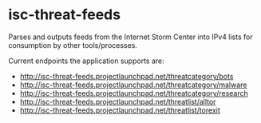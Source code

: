 # isc-threat-feeds
Parses and outputs feeds from the Internet Storm Center into IPv4 lists for consumption by other tools/processes.

Current endpoints the application supports are:
* http://isc-threat-feeds.projectlaunchpad.net/threatcategory/bots
* http://isc-threat-feeds.projectlaunchpad.net/threatcategory/malware
* http://isc-threat-feeds.projectlaunchpad.net/threatcategory/research
* http://isc-threat-feeds.projectlaunchpad.net/threatlist/alltor
* http://isc-threat-feeds.projectlaunchpad.net/threatlist/torexit
